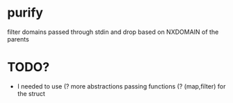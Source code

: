 # purify
filter domains passed through stdin and drop based on NXDOMAIN of the parents

# TODO?
- I needed to use (? more abstractions passing functions (? (map,filter) for the struct

